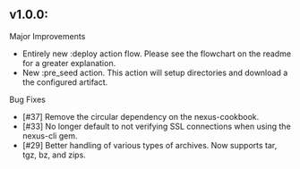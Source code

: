 ## v1.0.0:

Major Improvements
* Entirely new :deploy action flow. Please see the flowchart on the readme for a greater explanation.
* New :pre_seed action. This action will setup directories and download a the configured artifact.

Bug Fixes
* [#37] Remove the circular dependency on the nexus-cookbook.
* [#33] No longer default to not verifying SSL connections when using the nexus-cli gem.
* [#29] Better handling of various types of archives. Now supports tar, tgz, bz, and zips.